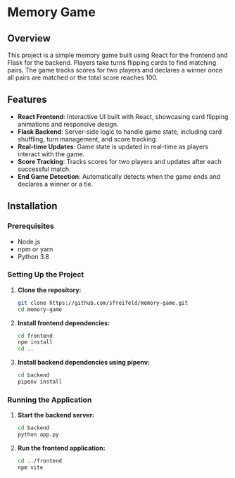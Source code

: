 # Memory Game

## Overview
This project is a simple memory game built using React for the frontend and Flask for the backend. Players take turns flipping cards to find matching pairs. The game tracks scores for two players and declares a winner once all pairs are matched or the total score reaches 100.

## Features
- **React Frontend**: Interactive UI built with React, showcasing card flipping animations and responsive design.
- **Flask Backend**: Server-side logic to handle game state, including card shuffling, turn management, and score tracking.
- **Real-time Updates**: Game state is updated in real-time as players interact with the game.
- **Score Tracking**: Tracks scores for two players and updates after each successful match.
- **End Game Detection**: Automatically detects when the game ends and declares a winner or a tie.

## Installation

### Prerequisites
- Node.js
- npm or yarn
- Python 3.8

### Setting Up the Project

1. **Clone the repository:**
   ```bash
   git clone https://github.com/sfreifeld/memory-game.git
   cd memory-game
   ```

2. **Install frontend dependencies:**
   ```bash
   cd frontend
   npm install
   cd ..
   ```

3. **Install backend dependencies using pipenv:**
   ```bash
   cd backend
   pipenv install
   ```

### Running the Application

1. **Start the backend server:**
   ```bash
   cd backend
   python app.py
   ```

2. **Run the frontend application:**
   ```bash
   cd ../frontend
   npm vite
   ```




